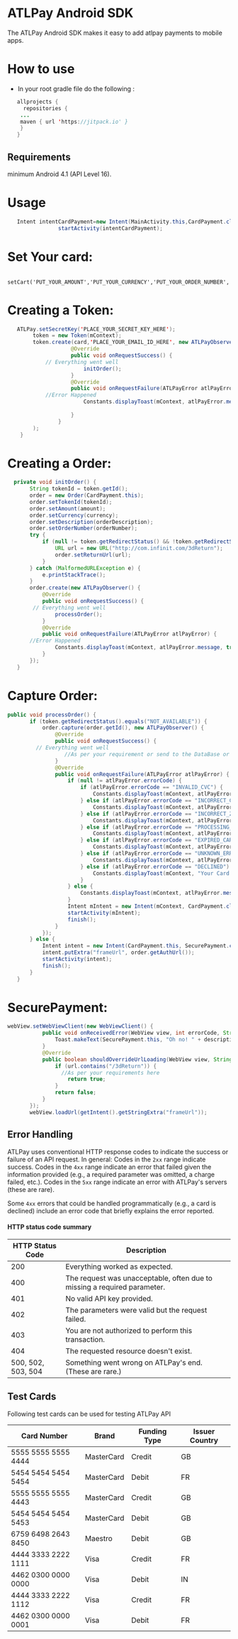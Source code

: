 # ATLPay Android SDK

The ATLPay Android SDK makes it easy to add atlpay payments to mobile apps.

# How to use
* In your root gradle file do the following :
```java
   allprojects {
     repositories {
	...
	maven { url 'https://jitpack.io' }
	}
   }
```

## Requirements
 minimum Android 4.1 (API Level 16).
# Usage
```java
   Intent intentCardPayment=new Intent(MainActivity.this,CardPayment.class);
                startActivity(intentCardPayment);
```
# Set Your card:

        setCart('PUT_YOUR_AMOUNT','PUT_YOUR_CURRENCY','PUT_YOUR_ORDER_NUMBER','PUT_YOUR_ORDER_DESCRIPTION');
	
	
# Creating a Token:
```java
   ATLPay.setSecretKey('PLACE_YOUR_SECRET_KEY_HERE');
        token = new Token(mContext);
        token.create(card,'PLACE_YOUR_EMAIL_ID_HERE', new ATLPayObserver() {
                    @Override
                    public void onRequestSuccess() {
		    // Everything went well     
                        initOrder();
                    }
                    @Override
                    public void onRequestFailure(ATLPayError atlPayError) {
			//Error Happened
                        Constants.displayToast(mContext, atlPayError.message, true);
                      
                    }
                }
        );	
    }
```
# Creating a Order:
 ```java
   private void initOrder() {
        String tokenId = token.getId();
        order = new Order(CardPayment.this);
        order.setTokenId(tokenId);
        order.setAmount(amount);
        order.setCurrency(currency);
        order.setDescription(orderDescription);
        order.setOrderNumber(orderNumber);
        try {
            if (null != token.getRedirectStatus() && !token.getRedirectStatus().equals("NOT_AVAILABLE")) {
                URL url = new URL("http://com.infinit.com/3dReturn");
                order.setReturnUrl(url);
            }
        } catch (MalformedURLException e) {
            e.printStackTrace();
        }
        order.create(new ATLPayObserver() {
            @Override
            public void onRequestSuccess() {
	     // Everything went well  
                processOrder();
            }
            @Override
            public void onRequestFailure(ATLPayError atlPayError) {
	    //Error Happened
                Constants.displayToast(mContext, atlPayError.message, true);
            }
        });
    }
```
# Capture Order:
 ```java
 public void processOrder() {
        if (token.getRedirectStatus().equals("NOT_AVAILABLE")) {
            order.capture(order.getId(), new ATLPayObserver() {
                @Override
                public void onRequestSuccess() {
		  // Everything went well  
                   //As per your requirement or send to the DataBase or Success page.
                }
                @Override
                public void onRequestFailure(ATLPayError atlPayError) {
                    if (null != atlPayError.errorCode) {
                        if (atlPayError.errorCode == "INVALID_CVC") {
                            Constants.displayToast(mContext, atlPayError.message, true);
                        } else if (atlPayError.errorCode == "INCORRECT_CVC") {
                            Constants.displayToast(mContext, atlPayError.message, true);
                        } else if (atlPayError.errorCode == "INCORRECT_ZIPCODE") {
                            Constants.displayToast(mContext, atlPayError.message, true);
                        } else if (atlPayError.errorCode == "PROCESSING_ERROR") {
                            Constants.displayToast(mContext, atlPayError.message, true);
                        } else if (atlPayError.errorCode == "EXPIRED_CARD") {
                            Constants.displayToast(mContext, atlPayError.message, true);
                        } else if (atlPayError.errorCode == "UNKNOWN_ERROR") {
                            Constants.displayToast(mContext, atlPayError.message, true);
                        } else if (atlPayError.errorCode == "DECLINED") {
                            Constants.displayToast(mContext, "Your Card has been declined. Bank Returned : " + atlPayError.declineCode, true);
                        }
                    } else {
                        Constants.displayToast(mContext, atlPayError.message, true);
                    }
                    Intent mIntent = new Intent(mContext, CardPayment.class);
                    startActivity(mIntent);
                    finish();
                }
            });
        } else {
            Intent intent = new Intent(CardPayment.this, SecurePayment.class);
            intent.putExtra("frameUrl", order.getAuthUrl());
            startActivity(intent);
            finish();
        }
    }
```
# SecurePayment:
 ```java
 webView.setWebViewClient(new WebViewClient() {
            public void onReceivedError(WebView view, int errorCode, String description, String failingUrl) {
                Toast.makeText(SecurePayment.this, "Oh no! " + description, Toast.LENGTH_SHORT).show();
            }
            @Override
            public boolean shouldOverrideUrlLoading(WebView view, String url) {
                if (url.contains("/3dReturn")) {
                  //As per your requirements here
                    return true;
                }
                return false;
            }
        });
        webView.loadUrl(getIntent().getStringExtra("frameUrl"));
```
## Error Handling

ATLPay uses conventional HTTP response codes to indicate the success or failure of an API request. In general: Codes in the `2xx` range indicate success. Codes in the `4xx` range indicate an error that failed given the information provided (e.g., a required parameter was omitted, a charge failed, etc.). Codes in the `5xx` range indicate an error with ATLPay's servers (these are rare).

Some `4xx` errors that could be handled programmatically (e.g., a card is declined) include an error code that briefly explains the error reported.

#### HTTP status code summary
HTTP Status Code | Description
--- | ---
200 | Everything worked as expected.
400 | The request was unacceptable, often due to missing a required parameter.
401 | No valid API key provided.
402 | The parameters were valid but the request failed.
403 | You are not authorized to perform this transaction.
404 | The requested resource doesn't exist.
500, 502, 503, 504 | Something went wrong on ATLPay's end. (These are rare.)

## Test Cards

Following test cards can be used for testing ATLPay API

Card Number | Brand | Funding Type | Issuer Country
--- | --- | --- | ---
5555 5555 5555 4444 | MasterCard | Credit | GB
5454 5454 5454 5454 | MasterCard | Debit | FR
5555 5555 5555 4443 | MasterCard | Credit | GB
5454 5454 5454 5453 | MasterCard | Debit | GB
6759 6498 2643 8450 | Maestro | Debit | GB
4444 3333 2222 1111 | Visa | Credit | FR
4462 0300 0000 0000 | Visa | Debit | IN
4444 3333 2222 1112 | Visa | Credit | FR
4462 0300 0000 0001 | Visa | Debit | FR
